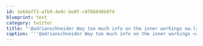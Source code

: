```yaml
---
id: 1e64aff2-afb9-4e0c-be0f-c0768840b0fd
blueprint: text
category: twitter
title: "'@adrianschneider Way too much info on the inner workings ow.ly/93rwN"
caption: '''@adrianschneider Way too much info on the inner workings <a href="http://ow.ly/93rwN" title="http://ow.ly/93rwN" class="link link_untco">ow.ly/93rwN</a>'
---
```

